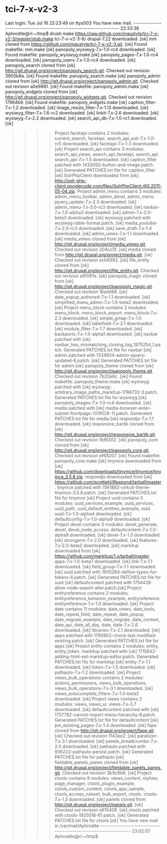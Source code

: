 tci-7-x-v2-3
============
Last login: Tue Jul 16 22:23:49 on ttys003
You have new mail.
----------------------------------------------------------------------- 22:33:36
Aphrodite@rl:~/tmp$ drush make https://raw.github.com/maustyle/tci-7-x-v2-3/master/stub.make tci-7-x-v2-3-8/
drupal-7.22 downloaded.                                           [ok]
mm cloned from https://github.com/maustyle/tci-7-x-v2-3.git.      [ok]
Found makefile: mm.make                                           [ok]
panopoly_wysiwyg-7.x-1.0-rc4 downloaded.                          [ok]
Found makefile: panopoly_wysiwyg.make                             [ok]
panopoly_pages-7.x-1.0-rc4 downloaded.                            [ok]
panopoly_users-7.x-1.0-rc4 downloaded.                            [ok]
panopoly_search cloned from                                       [ok]
http://git.drupal.org/project/panopoly_search.git.
Checked out revision 3900b8a.                                     [ok]
Found makefile: panopoly_search.make                              [ok]
panopoly_admin cloned from                                        [ok]
http://git.drupal.org/project/panopoly_admin.git.
Checked out revision a0e9881.                                     [ok]
Found makefile: panopoly_admin.make                               [ok]
panopoly_widgets cloned from                                      [ok]
http://git.drupal.org/project/panopoly_widgets.git.
Checked out revision 17964b9.                                     [ok]
Found makefile: panopoly_widgets.make                             [ok]
caption_filter-7.x-1.2 downloaded.                                [ok]
image_resize_filter-7.x-1.13 downloaded.                          [ok]
wysiwyg_filter-7.x-1.6-rc2 downloaded.                            [ok]
linkit-7.x-2.6 downloaded.                                        [ok]
wysiwyg-7.x-2.2 downloaded.                                       [ok]
search_api_db-7.x-1.0-rc1 downloaded.                             [ok]
 >>  >> Project facetapi contains 2 modules: current_search, facetapi.
search_api_solr-7.x-1.0-rc5 downloaded.                           [ok]
facetapi-7.x-1.3 downloaded.                                      [ok]
 >>  >> Project search_api contains 3 modules: search_api_views, search_api_facetapi, search_api.
search_api-7.x-1.5 downloaded.                                    [ok]
caption_filter patched with 1432092-button-and-image.patch.       [ok]
Generated PATCHES.txt file for caption_filter                     [ok]
SolrPhpClient downloaded from                                     [ok]
http://solr-php-client.googlecode.com/files/SolrPhpClient.r60.2011-05-04.zip.
 >>  >> Project admin_menu contains 3 modules: admin_menu_toolbar, admin_devel, admin_menu.
jquery_update-7.x-2.3 downloaded.                                 [ok]
admin_menu-7.x-3.0-rc3 downloaded.                                [ok]
navbar-7.x-1.0-alpha3 downloaded.                                 [ok]
admin-7.x-2.0-beta3 downloaded.                                   [ok]
wysiwyg patched with wysiwyg-table-format.patch.                  [ok]
media_youtube-7.x-2.0-rc3 downloaded.                             [ok]
save_draft-7.x-1.4 downloaded.                                    [ok]
admin_views-7.x-1.1 downloaded.                                   [ok]
media_vimeo cloned from                                           [ok]
http://git.drupal.org/project/media_vimeo.git.
Checked out revision 204cc5f.                                     [ok]
media cloned from http://git.drupal.org/project/media.git.        [ok]
Checked out revision ecb9392.                                     [ok]
file_entity cloned from                                           [ok]
http://git.drupal.org/project/file_entity.git.
Checked out revision e6f091e.                                     [ok]
panopoly_magic cloned from                                        [ok]
http://git.drupal.org/project/panopoly_magic.git.
Checked out revision 16add88.                                     [ok]
date_popup_authored-7.x-1.1 downloaded.                           [ok]
simplified_menu_admin-7.x-1.0-beta2 downloaded.                   [ok]
 >>  >> Project menu_block contains 2 modules: menu_block, menu_block_export.
menu_block-7.x-2.3 downloaded.                                    [ok]
simple_gmap-7.x-1.0 downloaded.                                   [ok]
tablefield-7.x-2.1 downloaded.                                    [ok]
module_filter-7.x-1.7 downloaded.                                 [ok]
backports-7.x-1.0-alpha1 downloaded.                              [ok]
navbar patched with                                               [ok]
navbar_has_mismatching_closing_tag_1875254_1.patch.
Generated PATCHES.txt file for navbar                             [ok]
admin patched with 1334804-admin-jquery-updated-6.patch.          [ok]
Generated PATCHES.txt file for admin                              [ok]
panopoly_theme cloned from                                        [ok]
http://git.drupal.org/project/panopoly_theme.git.
Checked out revision 7b20a6c.                                     [ok]
Found makefile: panopoly_theme.make                               [ok]
wysiwyg patched with                                              [ok]
wysiwyg-arbitrary_image_paths_markitup-1786732-3.patch.
Generated PATCHES.txt file for wysiwyg                            [ok]
panopoly_images-7.x-1.0-rc4 downloaded.                           [ok]
media patched with                                                [ok]
media-browser-enter-submit-frontpage-1319528-11.patch.
Generated PATCHES.txt file for media                              [ok]
respondjs-7.x-1.1 downloaded.                                     [ok]
responsive_bartik cloned from                                     [ok]
http://git.drupal.org/project/responsive_bartik.git.
Checked out revision 1bf6302.                                     [ok]
panopoly_core cloned from                                         [ok]
http://git.drupal.org/project/panopoly_core.git.
Checked out revision ef68207.                                     [ok]
Found makefile: panopoly_core.make                                [ok]
tinymce downloaded from                                           [ok]
https://github.com/downloads/tinymce/tinymce/tinymce_3.5.8.zip.
respondjs downloaded from                                         [ok]
https://github.com/scottjehl/Respond/tarball/master.
tinymce patched with 1561882-cirkuit-theme-tinymce-3.5.8.patch.   [ok]
Generated PATCHES.txt file for tinymce                            [ok]
 >>  >> Project uuid contains 5 modules: uuid_services_example, uuid_services, uuid_path, uuid_default_entities_example, uuid.
uuid-7.x-1.0-alpha4 downloaded.                                   [ok]
defaultconfig-7.x-1.0-alpha9 downloaded.                          [ok]
 >>  >> Project devel contains 3 modules: devel_generate, devel, devel_node_access.
defaultcontent-7.x-1.0-alpha9 downloaded.                         [ok]
devel-7.x-1.3 downloaded.                                         [ok]
strongarm-7.x-2.0 downloaded.                                     [ok]
features-7.x-2.0-beta2 downloaded.                                [ok]
markitup downloaded from                                          [ok]
https://github.com/markitup/1.x/tarball/master.
apps-7.x-1.0-beta7 downloaded.                                    [ok]
link-7.x-1.1 downloaded.                                          [ok]
field_group-7.x-1.1 downloaded.                                   [ok]
uuid patched with 1605284-define-types-for-tokens-6.patch.        [ok]
Generated PATCHES.txt file for uuid                               [ok]
defaultcontent patched with 1754428-allow-node-export-alter.patch.[ok]
 >>  >> Project entityreference contains 2 modules: entityreference_behavior_example, entityreference.
entityreference-7.x-1.0 downloaded.                               [ok]
 >>  >> Project date contains 11 modules: date_views, date_tools, date_repeat_field, date_repeat, date_popup, date_migrate_example, date_migrate, date_context, date_api, date_all_day, date.
date-7.x-2.6 downloaded.                                          [ok]
libraries-7.x-2.1 downloaded.                                     [ok]
apps patched with 1790902-check-last-modified-existing.patch.     [ok]
Generated PATCHES.txt file for apps                               [ok]
 >>  >> Project entity contains 2 modules: entity, entity_token.
markitup patched with                                             [ok]
1715642-adding-html-set-markitup-editor.patch.
Generated PATCHES.txt file for markitup                           [ok]
entity-7.x-1.1 downloaded.                                        [ok]
token-7.x-1.5 downloaded.                                         [ok]
pathauto-7.x-1.2 downloaded.                                      [ok]
 >>  >> Project views_bulk_operations contains 2 modules: actions_permissions, views_bulk_operations.
views_bulk_operations-7.x-3.1 downloaded.                         [ok]
views_autocomplete_filters-7.x-1.0-beta2 downloaded.              [ok]
 >>  >> Project views contains 2 modules: views, views_ui.
views-7.x-3.7 downloaded.                                         [ok]
defaultcontent patched with                                       [ok]
1757782-cannot-import-menu-hierarchy-8.patch.
Generated PATCHES.txt file for defaultcontent                     [ok]
pm_existing_pages-7.x-1.4 downloaded.                             [ok]
fape cloned from http://git.drupal.org/project/fape.git.          [ok]
Checked out revision 1143ee2.                                     [ok]
panelizer-7.x-3.1 downloaded.                                     [ok]
panels_breadcrumbs-7.x-2.0 downloaded.                            [ok]
pathauto patched with 936222-pathauto-persist.patch.              [ok]
Generated PATCHES.txt file for pathauto                           [ok]
fieldable_panels_panes cloned from                                [ok]
http://git.drupal.org/project/fieldable_panels_panes.git.
Checked out revision 3b9c8b6.                                     [ok]
 >>  >> Project ctools contains 9 modules: views_content, stylizer, page_manager, ctools_plugin_example, ctools_custom_content, ctools_ajax_sample, ctools_access_ruleset, bulk_export, ctools.
ctools-7.x-1.3 downloaded.                                        [ok]
panels cloned from http://git.drupal.org/project/panels.git.      [ok]
Checked out revision a915408.                                     [ok]
ctools patched with ctools-1925018-61.patch.                      [ok]
Generated PATCHES.txt file for ctools                             [ok]
You have new mail in /var/mail/Aphrodite
-------------------------------------------------------------------- 23:02:07
Aphrodite@rl:~/tmp$ 
